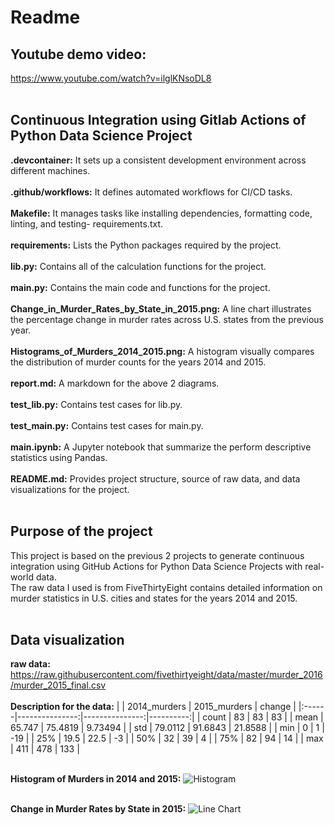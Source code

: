 

# Readme
## Youtube demo video:
https://www.youtube.com/watch?v=ilglKNsoDL8<br><br>
## Continuous Integration using Gitlab Actions of Python Data Science Project
__.devcontainer:__ It sets up a consistent development environment across different machines.<br><br>
__.github/workflows:__ It defines automated workflows for CI/CD tasks.<br><br>
__Makefile:__ It manages tasks like installing dependencies, formatting code, linting, and testing- requirements.txt.<br><br>
__requirements:__ Lists the Python packages required by the project.<br><br>
__lib.py:__ Contains all of the calculation functions for the project.<br><br>
__main.py:__ Contains the main code and functions for the project.<br><br>
__Change_in_Murder_Rates_by_State_in_2015.png:__ A line chart illustrates the percentage change in murder rates across U.S. states from the previous year. <br><br>
__Histograms_of_Murders_2014_2015.png:__ A histogram visually compares the distribution of murder counts for the years 2014 and 2015. <br><br>
__report.md:__ A markdown for the above 2 diagrams.<br><br>
__test_lib.py:__ Contains test cases for lib.py.<br><br>
__test_main.py:__ Contains test cases for main.py.<br><br>
__main.ipynb:__ A Jupyter notebook that summarize the perform descriptive statistics using Pandas.<br><br>
__README.md:__ Provides project structure, source of raw data, and data visualizations for the project.<br><br>

## Purpose of the project
This project is based on the previous 2 projects to generate continuous integration using GitHub Actions for Python Data Science Projects with real-world data.<br>
The raw data I used is from FiveThirtyEight contains detailed information on murder statistics in U.S. cities and states for the years 2014 and 2015. <br><br>

## Data visualization
__raw data:__ https://raw.githubusercontent.com/fivethirtyeight/data/master/murder_2016/murder_2015_final.csv <br><br>
__Description for the data:__
|       |   2014_murders |   2015_murders |    change |
|:------|---------------:|---------------:|----------:|
| count |        83      |        83      |  83       |
| mean  |        65.747  |        75.4819 |   9.73494 |
| std   |        79.0112 |        91.6843 |  21.8588  |
| min   |         0      |         1      | -19       |
| 25%   |        19.5    |        22.5    |  -3       |
| 50%   |        32      |        39      |   4       |
| 75%   |        82      |        94      |  14       |
| max   |       411      |       478      | 133       |<br><br>


__Histogram of Murders in 2014 and 2015:__
![Histogram](Histogram_of_Murders_2014_2015.png)<br><br>

__Change in Murder Rates by State in 2015:__
![Line Chart](Change_in_Murder_Rates_by_State_in_2015.png)







